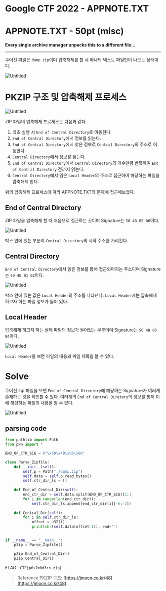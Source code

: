 # Google CTF 2022 - APPNOTE.TXT

# APPNOTE.TXT - 50pt (misc)

**Every single archive manager unpacks this to a different file...**

---

주어진 파일은 `dump.zip`이며 압축해제를 할 시 하나의 텍스트 파일만이 나오는 상태이다.

![Untitled](Google%20CTF%202022%20-%20APPNOTE%20TXT%20e8062db1cb0a4362bd77ba7c72b2a06a/Untitled.png)

# PKZIP 구조 및 압축해제 프로세스

![Untitled](Google%20CTF%202022%20-%20APPNOTE%20TXT%20e8062db1cb0a4362bd77ba7c72b2a06a/Untitled%201.png)

ZIP 파일의 압축해제 프로세스는 다음과 같다.

1. 최초 실행 시 `End of Central Directory`로 이동한다.
2. `End of Central Directory`에서 정보를 읽는다.
3. `End of Central Directory`에서 찾은 정보로 `Central Directory`의 주소로 이동한다.
4. `Central Directory`에서 정보를 읽는다.
5. `End of Central Directory`에서 `Central Directory`의 개수만큼 반복하여 `End of Central Directory` 전까지 읽는다.
6. `Central Directory`에서 읽은 `Local Header`의 주소로 접근하여 해당하는 파일을 압축해제 한다.

위의 압축해제 프로세스에 따라 APPNOTE.TXT의 문제에 접근해보겠다.

## End of Central Directory

ZIP 파일을 압축해제 할 때 처음으로 접근하는 곳이며 Signature는 `50 4B 05 06`이다.

![Untitled](Google%20CTF%202022%20-%20APPNOTE%20TXT%20e8062db1cb0a4362bd77ba7c72b2a06a/Untitled%202.png)

박스 안에 있는 부분이 `Central Directory`의 시작 주소를 가리킨다.

## Central Directory

`End of Central Directory`에서 읽은 정보를 통해 접근되어지는 주소이며 Signature는 `50 4B 01 02`이다.

![Untitled](Google%20CTF%202022%20-%20APPNOTE%20TXT%20e8062db1cb0a4362bd77ba7c72b2a06a/Untitled%203.png)

박스 안에 있는 값은 `Local Header`의 주소를 나타낸다. `Local Header`에는 압축해제 하고자 하는 파일 정보가 들어 있다.

## Local Header

압축해제 하고자 하는 실제 파일의 정보가 들어있는 부분이며 Signature는 `50 4B 03 04`이다.

![Untitled](Google%20CTF%202022%20-%20APPNOTE%20TXT%20e8062db1cb0a4362bd77ba7c72b2a06a/Untitled%204.png)

`Local Header`를 보면 파일의 내용과 파일 제목을 볼 수 있다.

# Solve

주어진 zip 파일을 보면 `End of Central Directory`에 해당하는 Signature가 여러개 존재하는 것을 확인할 수 있다. 여러개의 `End of Central Diretory`의 정보를 통해 이에 해당하는 파일의 내용을 알 수 있다.

![Untitled](Google%20CTF%202022%20-%20APPNOTE%20TXT%20e8062db1cb0a4362bd77ba7c72b2a06a/Untitled%205.png)

## parsing code

```python
from pathlib import Path
from pwn import *

END_OF_CTR_SIG = b"\x50\x4B\x05\x06"

class Parse_Zipfile:
    def __init__(self):
        self.p = Path("./dump.zip")
        self.data = self.p.read_bytes()
        self.ctr_dir_ls = []
    
    def End_of_Central_Dir(self):
        end_ctr_dir = self.data.split(END_OF_CTR_SIG)[1:]
        for i in range(len(end_ctr_dir)):
            self.ctr_dir_ls.append(end_ctr_dir[i][-6:-2])
    
    def Central_Dir(self):
        for i in self.ctr_dir_ls:
            offset = u32(i)
            print(chr(self.data[offset-1]), end='')
            

if __name__ == "__main__":
    pZip = Parse_Zipfile()

    pZip.End_of_Central_Dir()
    pZip.Central_Dir()
```

FLAG : `CTF{p0s7m0d3rn_z1p}`

> Reference
PKZIP 구조:  [https://jmoon.co.kr/48](https://jmoon.co.kr/48)
>